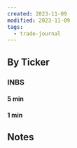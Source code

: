 ```yaml
---
created: 2023-11-09
modified: 2023-11-09
tags:
  - trade-journal
---
```

## By Ticker
### INBS
#### 5 min
#### 1 min

## Notes